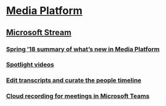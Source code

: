 # [Media Platform](index.md)
## [Microsoft Stream](microsoft-stream/index.md)
### [Spring ’18 summary of what’s new in Media Platform](microsoft-stream/whats-new-media-platform.md)
### [Spotlight videos](microsoft-stream/spotlight-videos.md)
### [Edit transcripts and curate the people timeline](microsoft-stream/edit-transcripts-curate-people-timeline.md)
### [Cloud recording for meetings in Microsoft Teams](microsoft-stream/cloud-recording-meetings-microsoft-teams.md)
